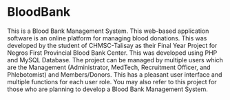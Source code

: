 # BloodBank
This is a Blood Bank Management System. This web-based application software is an online platform for managing blood donations. This was developed by the student of CHMSC-Talisay as their Final Year Project for Negros First Provincial Blood Bank Center. This was developed using PHP and MySQL Database. The project can be managed by multiple users which are the Management (Administrator, MedTech, Recruitment Officer, and Phlebotomist) and Members/Donors. This has a pleasant user interface and multiple functions for each user role. You may also refer to this project for those who are planning to develop a Blood Bank Management System.
